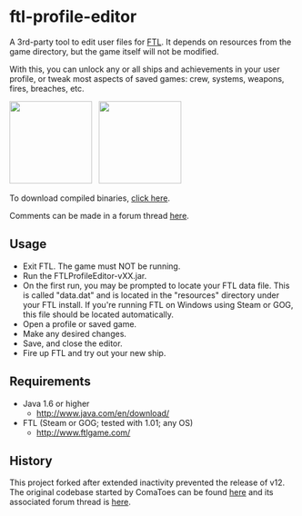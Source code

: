 ftl-profile-editor
==================

A 3rd-party tool to edit user files for [FTL](http://www.ftlgame.com/). It depends on resources from the game directory, but the game itself will not be modified.

With this, you can unlock any or all ships and achievements in your user profile, or tweak most aspects of saved games: crew, systems, weapons, fires, breaches, etc.

<img src="https://raw.github.com/Vhati/ftl-profile-editor/master/img/screenshot01.png" width="145px" height="auto" /> &nbsp; <img src="https://raw.github.com/Vhati/ftl-profile-editor/master/img/screenshot02.png" width="145px" height="auto" />

To download compiled binaries, [click here](https://sourceforge.net/projects/ftleditor/).

Comments can be made in a forum thread [here](http://www.ftlgame.com/forum/viewtopic.php?f=7&t=10959).


Usage
-----
* Exit FTL. The game must NOT be running.
* Run the FTLProfileEditor-vXX.jar.
* On the first run, you may be prompted to locate your FTL data file. This is called "data.dat" and is located in the "resources" directory under your FTL install. If you're running FTL on Windows using Steam or GOG, this file should be located automatically.
* Open a profile or saved game.
* Make any desired changes.
* Save, and close the editor.
* Fire up FTL and try out your new ship.


Requirements
------------
* Java 1.6 or higher
    * http://www.java.com/en/download/
* FTL (Steam or GOG; tested with 1.01; any OS)
    * http://www.ftlgame.com/


History
-------
This project forked after extended inactivity prevented the release of v12. The original codebase started by ComaToes can be found [here](https://github.com/ComaToes/ftl-profile-editor) and its associated forum thread is [here](http://www.ftlgame.com/forum/viewtopic.php?f=7&t=2877).
